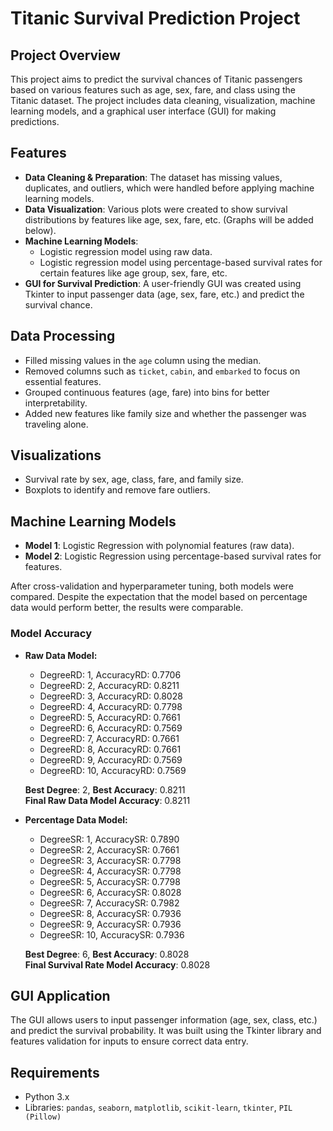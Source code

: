 # Titanic Survival Prediction Project

## Project Overview
This project aims to predict the survival chances of Titanic passengers based on various features such as age, sex, fare, and class using the Titanic dataset. The project includes data cleaning, visualization, machine learning models, and a graphical user interface (GUI) for making predictions.

## Features
- **Data Cleaning & Preparation**: The dataset has missing values, duplicates, and outliers, which were handled before applying machine learning models.
- **Data Visualization**: Various plots were created to show survival distributions by features like age, sex, fare, etc. (Graphs will be added below).
- **Machine Learning Models**:
  - Logistic regression model using raw data.
  - Logistic regression model using percentage-based survival rates for certain features like age group, sex, fare, etc.
- **GUI for Survival Prediction**: A user-friendly GUI was created using Tkinter to input passenger data (age, sex, fare, etc.) and predict the survival chance.

## Data Processing
- Filled missing values in the `age` column using the median.
- Removed columns such as `ticket`, `cabin`, and `embarked` to focus on essential features.
- Grouped continuous features (age, fare) into bins for better interpretability.
- Added new features like family size and whether the passenger was traveling alone.

## Visualizations
- Survival rate by sex, age, class, fare, and family size.
- Boxplots to identify and remove fare outliers.

## Machine Learning Models

- **Model 1**: Logistic Regression with polynomial features (raw data).
- **Model 2**: Logistic Regression using percentage-based survival rates for features.

After cross-validation and hyperparameter tuning, both models were compared. Despite the expectation that the model based on percentage data would perform better, the results were comparable.

### Model Accuracy

- **Raw Data Model:**
  - DegreeRD: 1, AccuracyRD: 0.7706
  - DegreeRD: 2, AccuracyRD: 0.8211
  - DegreeRD: 3, AccuracyRD: 0.8028
  - DegreeRD: 4, AccuracyRD: 0.7798
  - DegreeRD: 5, AccuracyRD: 0.7661
  - DegreeRD: 6, AccuracyRD: 0.7569
  - DegreeRD: 7, AccuracyRD: 0.7661
  - DegreeRD: 8, AccuracyRD: 0.7661
  - DegreeRD: 9, AccuracyRD: 0.7569
  - DegreeRD: 10, AccuracyRD: 0.7569
  
  **Best Degree**: 2, **Best Accuracy**: 0.8211  
  **Final Raw Data Model Accuracy**: 0.8211

- **Percentage Data Model:**
  - DegreeSR: 1, AccuracySR: 0.7890
  - DegreeSR: 2, AccuracySR: 0.7661
  - DegreeSR: 3, AccuracySR: 0.7798
  - DegreeSR: 4, AccuracySR: 0.7798
  - DegreeSR: 5, AccuracySR: 0.7798
  - DegreeSR: 6, AccuracySR: 0.8028
  - DegreeSR: 7, AccuracySR: 0.7982
  - DegreeSR: 8, AccuracySR: 0.7936
  - DegreeSR: 9, AccuracySR: 0.7936
  - DegreeSR: 10, AccuracySR: 0.7936
  
  **Best Degree**: 6, **Best Accuracy**: 0.8028  
  **Final Survival Rate Model Accuracy**: 0.8028

## GUI Application

The GUI allows users to input passenger information (age, sex, class, etc.) and predict the survival probability. It was built using the Tkinter library and features validation for inputs to ensure correct data entry.

## Requirements

- Python 3.x
- Libraries: `pandas`, `seaborn`, `matplotlib`, `scikit-learn`, `tkinter`, `PIL (Pillow)`
